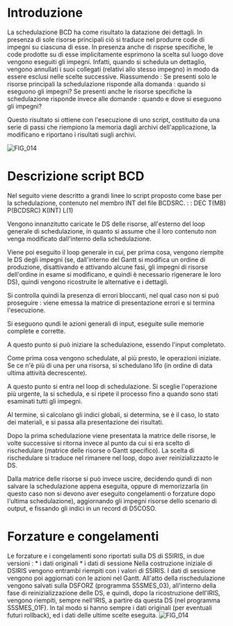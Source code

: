 # Introduzione
La schedulazione BCD ha come risultato la datazione dei dettagli.
In presenza di sole risorse principali ciò si traduce nel produrre code di impegni su ciascuna di esse.
In presenza anche di risprse specifiche, le code prodotte su di esse implicitamente esprimono la scelta sul luogo dove vengono eseguiti gli impegni. Infatti, quando si schedula un dettaglio, vengono annullati i suoi collegati (relativi allo stesso impegno) in modo da essere esclusi nelle scelte successive.
Riassumendo : 
Se presenti solo le risorse principali la schedulazione risponde alla domanda :  quando si eseguono gli impegni?
Se presenti anche le risorse specifiche la schedulazione risponde invece alle domande :  quando e dove si eseguono gli impegni?

Questo risultato si ottiene con l'esecuzione di uno script, costituito da una serie di passi che riempiono la memoria dagli archivi dell'applicazione, la modificano e riportano i risultati sugli archivi.

![FIG_014](https://doc.smeup.com/immagini/S5IRIS_T12/FIG_014.png)
# Descrizione script BCD
Nel seguito viene descritto a grandi linee lo script proposto come base per la schedulazione, contenuto nel membro INT del file BCDSRC.
 :  : DEC T(MB) P(BCDSRC) K(INT) L(1)

Vengono innanzitutto caricate le DS delle risorse, all'esterno del loop generale di schedulazione, in quanto si assume che il loro contenuto non venga modificato dall'interno della schedulazione.

Viene poi eseguito il loop generale in cui, per prima cosa, vengono riempite le DS degli impegni  (se, dall'interno del Gantt si modifica un ordine di produzione, disattivando e attivando alcune fasi, gli impegni di risorse dell'ordine in esame si modificano, e quindi è necessario rigenerare
le loro DS), quindi vengono ricostruite le alternative e i dettagli.

Si controlla quindi la presenza di errori bloccanti, nel qual caso non si può proseguire :  viene emessa la matrice di presentazione errori e si termina l'esecuzione.

Si eseguono qundi le azioni generali di input, eseguite sulle memorie complete e corrette.

A questo punto si può iniziare la schedulazione, essendo l'input completato.

Come prima cosa vengono schedulate, al più presto, le operazioni iniziate. Se ce n'è più di una per una risorsa, si schedulano lifo (in ordine di data ultima attività decrescente).

A questo punto si entra nel loop di schedulazione.
Si sceglie l'operazione più urgente, la si schedula, e si ripete il processo fino a quando sono stati esaminati tutti gli impegni.

Al termine, si calcolano gli indici globali, si determina, se è il caso, lo stato dei materiali, e si passa alla presentazione dei risultati.

Dopo la prima schedulazione viene presentata la matrice delle risorse, le volte successive si ritorna invece al punto da cui si era scelto di rischedulare (matrice delle risorse o Gantt specifico).
La scelta di rischedulare si traduce nel rimanere nel loop, dopo aver reinizializzazto le DS.

Dalla matrice delle risorse si può invece uscire, decidendo qundi di non salvare la schedulazione appena eseguita, oppure di memorizzarla (in questo caso non si devono aver eseguito congelamenti o forzature dopo l'ultima schedulazione), aggiornando gli impegni risorse dello scenario di output, e fissando gli indici in un record di D5COSO.

# Forzature e congelamenti
Le forzature e i congelamenti sono riportati sulla DS di S5IRIS, in due versioni : 
 \* i dati originali
 \* i dati di sessione
Nella costruzione iniziale di DSIRIS vengono entrambi riempiti con i valori di S5IRIS.
I dati di sessione vengono poi aggiornati con le azioni nel Gantt.
All'atto della rischedulazione vengono salvati sulla DSFORZ (programma S5SMES_03), all'interno della fase di reinizializzazione delle DS, e quindi, dopo la ricostruzione dell'IRIS, vengono riempiti, sempre nell'IRIS, a partire da questa DS (nel programma S5SMES_01F).
In tal modo si hanno sempre i dati originali (per eventuali futuri rollback), ed i dati delle ultime scelte eseguita.
![FIG_014](https://doc.smeup.com/immagini/S5IRIS_T12/FIG_014.png)